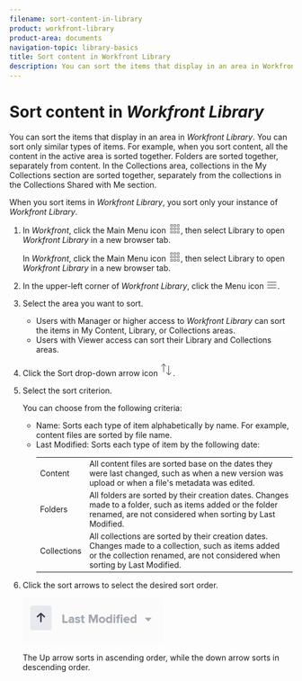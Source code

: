 ```yaml
---
filename: sort-content-in-library
product: workfront-library
product-area: documents
navigation-topic: library-basics
title: Sort content in Workfront Library
description: You can sort the items that display in an area in Workfront Library. You can sort only similar types of items. For example, when you sort content, all the content in the active area is sorted together. Folders are sorted together, separately from content. In the Collections area, collections in the My Collections section are sorted together, separately from the collections in the Collections Shared with Me section.
---
```


# Sort content in *Workfront Library*

You can sort the items that display in an area in *Workfront Library*. You can sort only similar types of items. For example, when you sort content, all the content in the active area is sorted together. Folders are sorted together, separately from content. In the Collections area, collections in the My Collections section are sorted together, separately from the collections in the Collections Shared with Me section.

When you sort items in *Workfront Library*, you sort only your instance of *Workfront Library*.

<ol> 
 <li value="1"> <draft-comment>
   <p data-mc-conditions="QuicksilverOrClassic.Quicksilver">In <em>Workfront</em>, click the <span class="bold">Main Menu</span> icon <img src="assets/main-menu-icon.png">, then select <span class="bold">Library</span> to open <em>Workfront Library</em> in a new browser tab.</p>
  </draft-comment><p data-mc-conditions="QuicksilverOrClassic.Quicksilver">In <em>Workfront</em>, click the <span class="bold">Main Menu</span> icon <img src="assets/main-menu-icon.png">, then select <span class="bold">Library</span> to open <em>Workfront Library</em> in a new browser tab.</p> </li> 
 <li value="2"> <p>In the upper-left corner of <em>Workfront Library</em>, click the <span class="bold">Menu</span> icon <img src="assets/library-menu-icon.png">.</p> </li> 
 <li value="3"> <p>Select the area you want to sort.</p> 
  <ul> 
   <li>Users with Manager or higher access to <em>Workfront Library</em> can sort the items in My Content, Library, or Collections areas. </li> 
   <li>Users with Viewer access can sort their Library and Collections areas.</li> 
  </ul> </li> 
 <li value="4"> <p>Click the <span class="bold">Sort</span> drop-down arrow icon <img src="assets/sort-icon.png">.</p> </li> 
 <li value="5"> <p>Select the sort criterion.</p> <p>You can choose from the following criteria:</p> 
  <ul> 
   <li><span class="bold">Name:</span> Sorts each type of item alphabetically by name. For example, content files are sorted by file name.</li> 
   <li><span class="bold">Last Modified:</span> Sorts each type of item by the following date: <p>
     <table cellspacing="0">
      <col>
      <col>
      <tbody>
       <tr>
        <td role="rowheader">Content</td>
        <td>All content files are sorted base on the dates they were last changed, such as when a new version was upload or when a file's metadata was edited.</td>
       </tr>
       <tr>
        <td role="rowheader">Folders</td>
        <td>All folders are sorted by their creation dates. Changes made to a folder, such as items added or the folder renamed, are not considered when sorting by Last Modified.</td>
       </tr>
       <tr>
        <td role="rowheader">Collections</td>
        <td>All collections are sorted by their creation dates. Changes made to a collection, such as items added or the collection renamed, are not considered when sorting by Last Modified.</td>
       </tr>
      </tbody>
     </table></p></li> 
  </ul> </li> 
 <li value="6"> <p>Click the sort arrows to select the desired sort order.</p> <p> <img src="assets/ascendingarrow.png"> </p> <p>The Up arrow sorts in ascending order, while the down arrow sorts in descending order.</p> </li> 
</ol>

